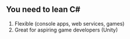 ## You need to lean C#
1. Flexible (console apps, web services, games)
2. Great for aspiring game developers (Unity)